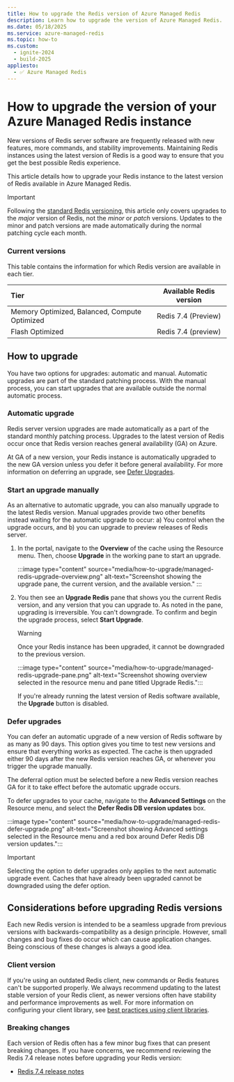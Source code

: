 ```yaml
---
title: How to upgrade the Redis version of Azure Managed Redis
description: Learn how to upgrade the version of Azure Managed Redis.
ms.date: 05/18/2025
ms.service: azure-managed-redis
ms.topic: how-to
ms.custom:
  - ignite-2024
  - build-2025
appliesto:
  - ✅ Azure Managed Redis
---
```


# How to upgrade the version of your Azure Managed Redis instance

New versions of Redis server software are frequently released with new features, more commands, and stability improvements. Maintaining Redis instances using the latest version of Redis is a good way to ensure that you get the best possible Redis experience.

This article details how to upgrade your Redis instance to the latest version of Redis available in Azure Managed Redis.

> [!IMPORTANT]
> Following the [standard Redis versioning](https://redis.io/about/releases/), this article only covers upgrades to the _major_ version of Redis, not the _minor_ or _patch_ versions. Updates to the minor and patch versions are made automatically during the normal patching cycle each month.
>

### Current versions

This table contains the information for which Redis version are available in each tier.

| Tier                         |        Available Redis version       |
|:------------------------------------------------- |:------------------------------------:|
| Memory Optimized, Balanced, Compute Optimized     |   Redis 7.4 (Preview) |
| Flash Optimized | Redis 7.4 (preview)  |

## How to upgrade

You have two options for upgrades: automatic and manual. Automatic upgrades are part of the standard patching process. With the manual process, you can start upgrades that are available outside the normal automatic process.

### Automatic upgrade

Redis server version upgrades are made automatically as a part of the standard monthly patching process. Upgrades to the latest version of Redis occur once that Redis version reaches general availability (GA) on Azure.

At GA of a new version, your Redis instance is automatically upgraded to the new GA version unless you defer it before general availability. For more information on deferring an upgrade, see [Defer Upgrades](#defer-upgrades).

### Start an upgrade manually

As an alternative to automatic upgrade, you can also manually upgrade to the latest Redis version. Manual upgrades provide two other benefits instead waiting for the automatic upgrade to occur: a) You control when the upgrade occurs, and b) you can upgrade to preview releases of Redis server.

1. In the portal, navigate to the **Overview** of the cache using the Resource menu. Then, choose **Upgrade** in the working pane to start an upgrade.

    :::image type="content" source="media/how-to-upgrade/managed-redis-upgrade-overview.png" alt-text="Screenshot showing the upgrade pane, the current version, and the available version." :::

1. You then see an **Upgrade Redis** pane that shows you the current Redis version, and any version that you can upgrade to. As noted in the pane, upgrading is irreversible. You can't downgrade. To confirm and begin the upgrade process, select **Start Upgrade**.

    > [!WARNING]
    > Once your Redis instance has been upgraded, it cannot be downgraded to the previous version.
    >

    :::image type="content" source="media/how-to-upgrade/managed-redis-upgrade-pane.png" alt-text="Screenshot showing overview selected in the resource menu and pane titled Upgrade Redis.":::

    If you're already running the latest version of Redis software available, the **Upgrade** button is disabled.

### Defer upgrades

You can defer an automatic upgrade of a new version of Redis software by as many as 90 days. This option gives you time to test new versions and ensure that everything works as expected. The cache is then upgraded either 90 days after the new Redis version reaches GA, or whenever you trigger the upgrade manually.

The deferral option must be selected before a new Redis version reaches GA for it to take effect before the automatic upgrade occurs.

To defer upgrades to your cache, navigate to the **Advanced Settings** on the Resource menu, and select the **Defer Redis DB version updates** box.

:::image type="content" source="media/how-to-upgrade/managed-redis-defer-upgrade.png" alt-text="Screenshot showing Advanced settings selected in the Resource menu and a red box around Defer Redis DB version updates.":::

> [!IMPORTANT]
> Selecting the option to defer upgrades only applies to the next automatic upgrade event. Caches that have already been upgraded cannot be downgraded using the defer option.
>

## Considerations before upgrading Redis versions

Each new Redis version is intended to be a seamless upgrade from previous versions with backwards-compatibility as a design principle. However, small changes and bug fixes do occur which can cause application changes. Being conscious of these changes is always a good idea.

### Client version

If you're using an outdated Redis client, new commands or Redis features can't be supported properly. We always recommend updating to the latest stable version of your Redis client, as newer versions often have stability and performance improvements as well. For more information on configuring your client library, see [best practices using client libraries](best-practices-client-libraries.md).

### Breaking changes

Each version of Redis often has a few minor bug fixes that can present breaking changes. If you have concerns, we recommend reviewing the Redis 7.4 release notes before upgrading your Redis version:

- [Redis 7.4 release notes](https://raw.githubusercontent.com/redis/redis/7.4/00-RELEASENOTES)
